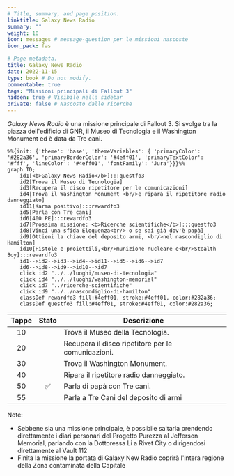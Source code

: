 ```yaml
---
# Title, summary, and page position.
linktitle: Galaxy News Radio
summary: ""
weight: 10
icon: messages # message-question per le missioni nascoste
icon_pack: fas

# Page metadata.
title: Galaxy News Radio
date: 2022-11-15
type: book # Do not modify.
commentable: true
tags: "Missioni principali di Fallout 3"
hidden: true # Visibile nella sidebar
private: false # Nascosto dalle ricerche
---
```


*Galaxy News Radio* è una missione principale di Fallout 3. Si svolge tra la piazza dell'edificio di GNR, il Museo di Tecnologia e il Washington Monument ed è data da Tre cani.


```mermaid
%%{init: {'theme': 'base', 'themeVariables': { 'primaryColor': '#282a36', 'primaryBorderColor': '#4eff01', 'primaryTextColor': '#fff', 'lineColor': '#4eff01', 'fontFamily': 'Jura'}}}%%
graph TD;
    id1[<b>Galaxy News Radio</b>]:::questfo3
    id2[Trova il Museo di Tecnologia]
    id3[Recupera il disco ripetitore per le comunicazioni]
    id4[Trova il Washington Monument <br/>e ripara il ripetitore radio danneggiato]
    id11[Karma positivo]:::rewardfo3
    id5[Parla con Tre cani]  
    id6[400 PE]:::rewardfo3
    id7[Prossima missione: <b>Ricerche scientifiche</b>]:::questfo3
    id8[Vinci una sfida Eloquenza<br/> o se sai già dov'è papà]
    id9[Ottieni la chiave del deposito armi, <br/>nel nascondiglio di Hamilton]
    id10[Pistole e proiettili,<br/>munizione nucleare e<br/>Stealth Boy]:::rewardfo3
    id1-->id2-->id3-->id4-->id11-->id5-->id6-->id7
    id6-->id8-->id9-->id10-->id7
    click id2 "../../luoghi/museo-di-tecnologia"
    click id4 "../../luoghi/washington-memorial"
    click id7 "../ricerche-scientifiche"
    click id9 "../../nascondiglio-di-hamilton"
    classDef rewardfo3 fill:#4eff01, stroke:#4eff01, color:#282a36;
    classDef questfo3 fill:#4eff01, stroke:#4eff01, color:#282a36;
```

| Tappe |       Stato        | Descrizione                                        |
| :---: | :----------------: | -------------------------------------------------- |
|  10   |                    | Trova il Museo della Tecnologia.                   |
|  20   |                    | Recupera il disco ripetitore per le comunicazioni. |
|  30   |                    | Trova il Washington Monument.                      |
|  40   |                    | Ripara il ripetitore radio danneggiato.            |
|  50   | :white_check_mark: | Parla di papà con Tre cani.                        |
|  55   |                    | Parla a Tre Cani del deposito di armi              |


Note:
- Sebbene sia una missione principale, è possibile saltarla prendendo direttamente i diari personari del Progetto Purezza al Jefferson Memorial, parlando con la Dottoressa Li a Rivet City o dirigendosi direttamente al Vault 112
- Finita la missione la portata di Galaxy New Radio coprirà l'intera regione della Zona contaminata della Capitale